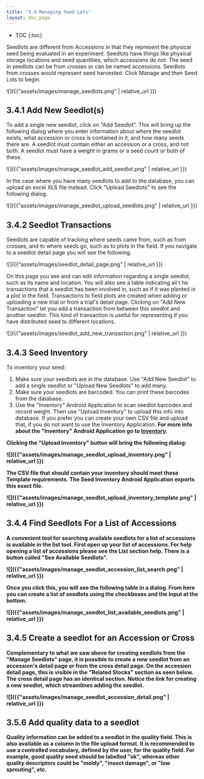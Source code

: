 ```yaml
---
title: "3.4 Managing Seed Lots"
layout: doc_page
---
```


<!-- TOC-START -->
* TOC
{:toc}
<!-- TOC-END -->

Seedlots are different from Accessions in that they represent the physical seed being evaluated in an experiment. Seedlots have things like physical storage locations and seed quantities, which accessions do not. The seed in seedlots can be from crosses or can be named accessions. Seedlots from crosses would represent seed harvested. Click Manage and then Seed Lots to begin.

![]({{"assets/images/manage_seedlots.png" | relative_url }})

3.4.1 Add New Seedlot(s)
-----------------

To add a single new seedlot, click on "Add Seedlot". This will bring up the following dialog where you enter information about where the seedlot exists, what accession or cross is contained in it, and how many seeds there are. A seedlot must contain either an accession or a cross, and not both. A seedlot must have a weight in grams or a seed count or both of these.

![]({{"assets/images/manage_seedlot_add_seedlot.png" | relative_url }})

In the case where you have many seedlots to add to the database, you can upload an excel XLS file instead. Click "Upload Seedlots" to see the following dialog.

![]({{"assets/images/manage_seedlot_upload_seedlots.png" | relative_url }})

3.4.2 Seedlot Transactions
-----------------

Seedlots are capable of tracking where seeds came from, such as from crosses, and to where seeds go, such as to plots in the field. If you navigate to a seedlot detail page you will see the following.

![]({{"assets/images/seedlot_detail_page.png" | relative_url }})

On this page you see and can edit information regarding a single seedlot, such as its name and location. You will also see a table indicating all t he transactions that a seedlot has been involved in, such as if it was planted in a plot in the field. Transactions to field plots are created when adding or uploading a new trial or from a trial's detail page. Clicking on "Add New Transaction" let you add a transaction from between this seedlot and another seedlot. This kind of transaction is useful for representing if you have distributed seed to different locations.

![]({{"assets/images/seedlot_add_new_transaction.png" | relative_url }})

3.4.3 Seed Inventory
-----------------

To inventory your seed:
1) Make sure your seedlots are in the database. Use "Add New Seedlot" to add a single seedlot or "Upload New Seedlots" to add many.
2) Make sure your seedlots are barcoded. You can print these barcodes from the database.
3) Use the "Inventory" Android Application to scan seedlot barcodes and record weight. Then use "Upload Inventory" to upload this info into database. If you prefer you can create your own CSV file and upload that, if you do not want to use the Inventory Application.
<b>For more info about the "Inventory" Android Application go to <a href="https://play.google.com/store/apps/details?id=org.wheatgenetics.inventory/">Inventory</a>.

Clicking the "Upload Inventory" button will bring the following dialog:

![]({{"assets/images/manage_seedlot_upload_inventory.png" | relative_url }})

The CSV file that should contain your inventory should meet these Template requirements. The Seed Inventory Android Application exports this exact file.

![]({{"assets/images/manage_seedlot_upload_inventory_template.png" | relative_url }})

3.4.4 Find Seedlots For a List of Accessions
-----------------

A convenient tool for searching available seedlots for a list of accessions is available in the list tool. First open up your list of accessions. For help opening a list of accessions please see the List section help. There is a button called "See Available Seedlots".

![]({{"assets/images/manage_seedlot_accession_list_search.png" | relative_url }})

Once you click this, you will see the following table in a dialog. From here you can create a list of seedlots using the checkboxes and the input at the bottom.

![]({{"assets/images/manage_seedlot_list_available_seedlots.png" | relative_url }})

3.4.5 Create a seedlot for an Accession or Cross
-----------------

Complementary to what we saw above for creating seedlots from the "Manage Seedlots" page, it is possible to create a new seedlot from an accession's detail page or from the cross detail page. On the accession detail page, this is visible in the "Related Stocks" section as seen below. The cross detail page has an identical section. Notice the link for creating a new seedlot, which streamlines adding the seedlot.

![]({{"assets/images/manage_seedlot_accession_detail.png" | relative_url }})

3.5.6 Add quality data to a seedlot
------------------

Quality information can be added to a seedlot in the quality field. This is also available as a column in the file upload format. It is recommended to use a controlled vocabulary, defined by the user, for the quality field. For example, good quality seed should be labelled "ok", whereas other quality descriptors could be "moldy", "insect damage", or "low sprouting", etc. 
